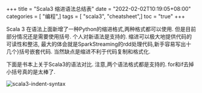 +++
title = "Scala3 缩进语法总结表"
date = "2022-02-02T10:19:05+08:00"
categories = [ "编程",]
tags = [ "scala3", "cheatsheet",]
toc = "true"
+++


Scala 3 在语法上面新增了一种Python的缩进格式,两种格式都可以使用. 但是目前部分情况还是需要使用括号.
个人对新语法是支持的. 缩进可以极大地提供代码的可读性和整洁, 最大的体会就是SparkStreaming的rdd处理代码,新手容易写出十几个}括号嵌套代码.
当然缺点是缩进不利于代码复制和格式化.

下面是书本上关于Scala3的语法对比. 注意,两个语法格式都是支持的. for和if去掉小括号真的是太棒了.

<!--more-->

![scala3-indent-syntax](https://cdn.staticaly.com/gh/zhimoe/zhimoe.pic@main/pic/scala3-indent.67cs88jvxlw0.webp)